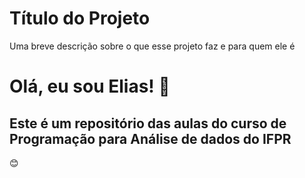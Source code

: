 
# Título do Projeto

Uma breve descrição sobre o que esse projeto faz e para quem ele é


# Olá, eu sou Elias! 👋

## Este é um repositório das aulas do curso de Programação para Análise de dados do IFPR


:blush:




